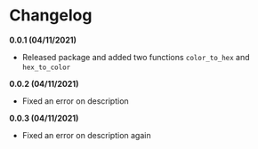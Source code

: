 # Changelog

**0.0.1 (04/11/2021)**
- Released package and added two functions `color_to_hex` and `hex_to_color`

**0.0.2 (04/11/2021)**
- Fixed an error on description

**0.0.3 (04/11/2021)**
- Fixed an error on description again